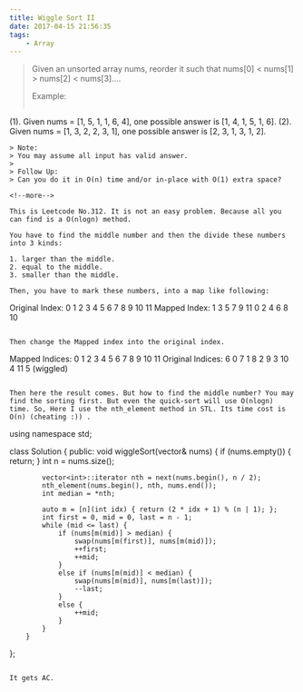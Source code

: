 ```yaml
---
title: Wiggle Sort II
date: 2017-04-15 21:56:35
tags:
    - Array
---
```


> Given an unsorted array nums, reorder it such that nums[0] < nums[1] > nums[2] < nums[3]....
>
> Example:
>```
(1). Given nums = [1, 5, 1, 1, 6, 4], one possible answer is [1, 4, 1, 5, 1, 6].
(2). Given nums = [1, 3, 2, 2, 3, 1], one possible answer is [2, 3, 1, 3, 1, 2].
```
> Note:
> You may assume all input has valid answer.
>
> Follow Up:
> Can you do it in O(n) time and/or in-place with O(1) extra space?

<!--more-->

This is Leetcode No.312. It is not an easy problem. Because all you can find is a O(nlogn) method.

You have to find the middle number and then the divide these numbers into 3 kinds:

1. larger than the middle.
2. equal to the middle.
3. smaller than the middle.

Then, you have to mark these numbers, into a map like following:

```
Original Index:    0  1  2  3  4  5  6  7  8  9 10 11
Mapped Index:      1  3  5  7  9 11  0  2  4  6  8 10
```

Then change the Mapped index into the original index.

```
Mapped Indices:      0  1  2  3  4  5  6  7  8  9 10 11
Original Indices:    6  0  7  1  8  2  9  3 10  4 11  5   (wiggled)
```

Then here the result comes. But how to find the middle number? You may find the sorting first. But even the quick-sort will use O(nlogn) time. So, Here I use the nth_element method in STL. Its time cost is O(n) (cheating :)) .

```
using namespace std;

class Solution {
    public:
        void wiggleSort(vector<int>& nums) {
            if (nums.empty()) {
                return;
            }
            int n = nums.size();

            vector<int>::iterator nth = next(nums.begin(), n / 2);
            nth_element(nums.begin(), nth, nums.end());
            int median = *nth;

            auto m = [n](int idx) { return (2 * idx + 1) % (n | 1); };
            int first = 0, mid = 0, last = n - 1;
            while (mid <= last) {
                if (nums[m(mid)] > median) {
                    swap(nums[m(first)], nums[m(mid)]);
                    ++first;
                    ++mid;
                }
                else if (nums[m(mid)] < median) {
                    swap(nums[m(mid)], nums[m(last)]);
                    --last;
                }
                else {
                    ++mid;
                }
            }
        }
};
```

It gets AC.
